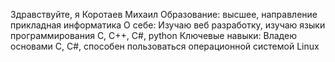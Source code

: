 Здравствуйте, я Коротаев Михаил
Образование: высшее, направление прикладная информатика
О себе: Изучаю веб разработку, изучаю языки программирования C, C++, C#, python
Ключевые навыки:
Владею основами C, C#, способен пользоваться операционной системой Linux

